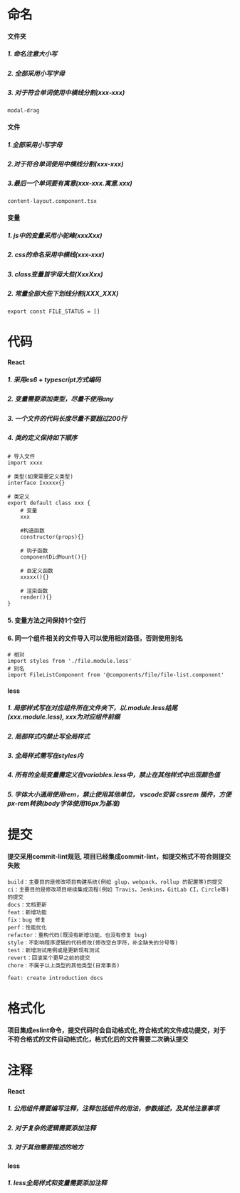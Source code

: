 # 命名

#### 文件夹
##### 1. 命名注意大小写
##### 2. 全部采用小写字母
##### 3. 对于符合单词使用中横线分割(xxx-xxx)
```
modal-drag
```

#### 文件

##### 1.全部采用小写字母
##### 2.对于符合单词使用中横线分割(xxx-xxx)
##### 3.最后一个单词要有寓意(xxx-xxx.寓意.xxx)
```
content-layout.component.tsx
```

#### 变量

##### 1. js中的变量采用小驼峰(xxxXxx)
##### 2. css的命名采用中横线(xxx-xxx)
##### 3. class变量首字母大些(XxxXxx)
##### 2. 常量全部大些下划线分割(XXX_XXX)
```
export const FILE_STATUS = []
```


# 代码

#### React
##### 1. 采用es6 + typescript方式编码
##### 2. 变量需要添加类型，尽量不使用any
##### 3. 一个文件的代码长度尽量不要超过200行
##### 4. 类的定义保持如下顺序
```
# 导入文件
import xxxx

# 类型(如果需要定义类型)
interface Ixxxxx{}

# 类定义
export default class xxx {
    # 变量
    xxx

    #构造函数
    constructor(props){}

    # 钩子函数
    componentDidMount(){}

    # 自定义函数
    xxxxx(){}

    # 渲染函数
    render(){}
}
```

#### 5. 变量方法之间保持1个空行
#### 6. 同一个组件相关的文件导入可以使用相对路径，否则使用别名
```
# 相对
import styles from './file.module.less'
# 别名
import FileListComponent from '@components/file/file-list.component'
```



#### less

##### 1. 局部样式写在对应组件所在文件夹下，以.module.less结尾(xxx.module.less), xxx为对应组件前缀
##### 2. 局部样式内禁止写全局样式
##### 3. 全局样式需写在styles内
##### 4. 所有的全局变量需定义在variables.less中，禁止在其他样式中出现颜色值
##### 5. 字体大小通用使用rem，禁止使用其他单位， vscode安装 cssrem 插件，方便px-rem转换(body字体使用16px为基准)


# 提交
#### 提交采用commit-lint规范, 项目已经集成commit-lint，如提交格式不符合则提交失败
```
build：主要目的是修改项目构建系统(例如 glup，webpack，rollup 的配置等)的提交
ci：主要目的是修改项目继续集成流程(例如 Travis，Jenkins，GitLab CI，Circle等)的提交
docs：文档更新
feat：新增功能
fix：bug 修复
perf：性能优化
refactor：重构代码(既没有新增功能，也没有修复 bug)
style：不影响程序逻辑的代码修改(修改空白字符，补全缺失的分号等)
test：新增测试用例或是更新现有测试
revert：回滚某个更早之前的提交
chore：不属于以上类型的其他类型(日常事务)

```
```
feat: create introduction docs
```

# 格式化
#### 项目集成eslint命令，提交代码时会自动格式化,符合格式的文件成功提交，对于不符合格式的文件自动格式化，格式化后的文件需要二次确认提交


# 注释

#### React
##### 1. 公用组件需要编写注释，注释包括组件的用法，参数描述，及其他注意事项
##### 2. 对于复杂的逻辑需要添加注释
##### 3. 对于其他需要描述的地方

#### less
##### 1. less全局样式和变量需要添加注释



